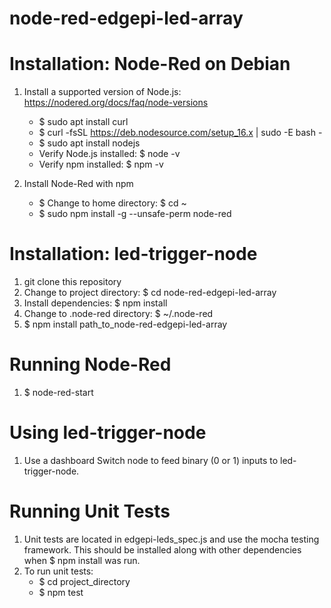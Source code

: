 # node-red-edgepi-led-array

# Installation: Node-Red on Debian
1. Install a supported version of Node.js: https://nodered.org/docs/faq/node-versions
    * $ sudo apt install curl
    * $ curl -fsSL https://deb.nodesource.com/setup_16.x | sudo -E bash -
    * $ sudo apt install nodejs
    * Verify Node.js installed: $ node -v
    * Verify npm installed: $ npm -v

2. Install Node-Red with npm
    * $ Change to home directory: $ cd ~
    * $ sudo npm install -g --unsafe-perm node-red

# Installation: led-trigger-node
1. git clone this repository
2. Change to project directory: $ cd node-red-edgepi-led-array
3. Install dependencies: $ npm install
4. Change to .node-red directory: $ ~/.node-red
5. $ npm install path_to_node-red-edgepi-led-array

# Running Node-Red
1. $ node-red-start

# Using led-trigger-node
1. Use a dashboard Switch node to feed binary (0 or 1) inputs to led-trigger-node.

# Running Unit Tests
1. Unit tests are located in edgepi-leds_spec.js and use the mocha testing framework. This should be installed along with other dependencies when $ npm install was run.
2. To run unit tests: 
    * $ cd project_directory
    * $ npm test
